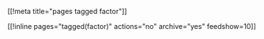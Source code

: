 [[!meta title="pages tagged factor"]]

[[!inline pages="tagged(factor)" actions="no" archive="yes"
feedshow=10]]
